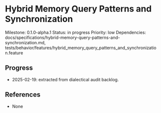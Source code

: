 # Hybrid Memory Query Patterns and Synchronization
Milestone: 0.1.0-alpha.1
Status: in progress
Priority: low
Dependencies: docs/specifications/hybrid-memory-query-patterns-and-synchronization.md, tests/behavior/features/hybrid_memory_query_patterns_and_synchronization.feature

## Progress
- 2025-02-19: extracted from dialectical audit backlog.

## References
- None
